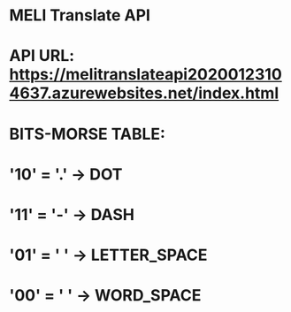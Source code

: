 # MELI Translate API

# API URL: https://melitranslateapi20200123104637.azurewebsites.net/index.html

# BITS-MORSE TABLE: 
# '10' = '.' -> DOT
# '11' = '-' -> DASH
# '01' = ' ' -> LETTER_SPACE
# '00' = '  ' -> WORD_SPACE

